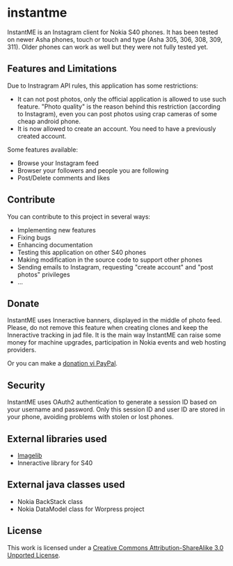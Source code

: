 instantme
=========

InstantME is an Instagram client for Nokia S40 phones.
It has been tested on newer Asha phones, touch or touch and type (Asha 305, 306, 308, 309, 311).
Older phones can work as well but they were not fully tested yet.

Features and Limitations
------------------------

Due to Instragram API rules, this application has some restrictions:

* It can not post photos, only the official application is allowed to use such feature. "Photo quality" is the reason behind this restriction (according to Instagram), even you can post photos using crap cameras of some cheap android phone.
* It is now allowed to create an account. You need to have a previously created account.

Some features available:

* Browse your Instagram feed
* Browser your followers and people you are following
* Post/Delete comments and likes

Contribute
----------

You can contribute to this project in several ways:

* Implementing new features
* Fixing bugs
* Enhancing documentation
* Testing this application on other S40 phones
* Making modification in the source code to support other phones
* Sending emails to Instagram, requesting "create account" and "post photos" privileges
* ...

Donate
------

InstantME uses Inneractive banners, displayed in the middle of photo feed. Please, do not remove this feature when creating clones and keep the Inneractive tracking in jad file. It is the main way InstantME can raise some money for machine upgrades, participation in Nokia events and web hosting providers. 

Or you can make a [donation vi PayPal](https://www.paypal.com/cgi-bin/webscr?cmd=_donations&business=LLZKNXT92KFQQ&lc=BR&item_name=InstantME&item_number=1&currency_code=USD&bn=PP%2dDonationsBF%3abtn_donate_SM%2egif%3aNonHosted).

Security
--------

InstantME uses OAuth2 authentication to generate a session ID based on your username and password. Only this session ID and user ID are stored in your phone, avoiding problems with stolen or lost phones.

External libraries used
-----------------------

* [Imagelib](http://projects.developer.nokia.com/imagelib)
* Inneractive library for S40

External java classes used
--------------------------

* Nokia BackStack class
* Nokia DataModel class for Worpress project

License
-------

This work is licensed under a [Creative Commons Attribution-ShareAlike 3.0 Unported License](http://creativecommons.org/licenses/by-sa/3.0/).
